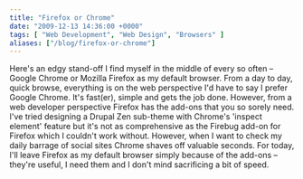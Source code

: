 ```yaml
---
title: "Firefox or Chrome"
date: "2009-12-13 14:36:00 +0000"
tags: [ "Web Development", "Web Design", "Browsers" ]
aliases: ["/blog/firefox-or-chrome"]
---
```

Here's an edgy stand-off I find myself in the middle of every so often – Google Chrome or Mozilla Firefox as my default browser. From a day to day, quick browse, everything is on the web perspective I'd have to say I prefer Google Chrome. It's fast(er), simple and gets the job done. However, from a web developer perspective Firefox has the add-ons that you so sorely need. I've tried designing a Drupal Zen sub-theme with Chrome's 'inspect element' feature but it's not as comprehensive as the Firebug add-on for Firefox which I couldn't work without. However, when I want to check my daily barrage of social sites Chrome shaves off valuable seconds. For today, I'll leave Firefox as my default browser simply because of the add-ons – they're useful, I need them and I don't mind sacrificing a bit of speed.